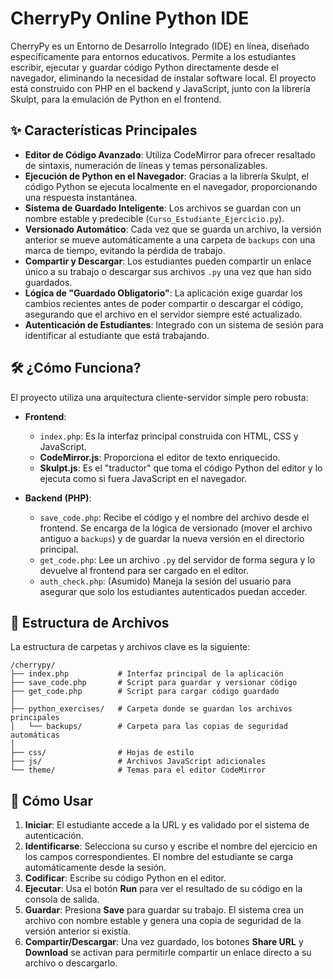 # CherryPy Online Python IDE

CherryPy es un Entorno de Desarrollo Integrado (IDE) en línea, diseñado específicamente para entornos educativos. Permite a los estudiantes escribir, ejecutar y guardar código Python directamente desde el navegador, eliminando la necesidad de instalar software local. El proyecto está construido con PHP en el backend y JavaScript, junto con la librería Skulpt, para la emulación de Python en el frontend.

## ✨ Características Principales

* **Editor de Código Avanzado**: Utiliza CodeMirror para ofrecer resaltado de sintaxis, numeración de líneas y temas personalizables.
* **Ejecución de Python en el Navegador**: Gracias a la librería Skulpt, el código Python se ejecuta localmente en el navegador, proporcionando una respuesta instantánea.
* **Sistema de Guardado Inteligente**: Los archivos se guardan con un nombre estable y predecible (`Curso_Estudiante_Ejercicio.py`).
* **Versionado Automático**: Cada vez que se guarda un archivo, la versión anterior se mueve automáticamente a una carpeta de `backups` con una marca de tiempo, evitando la pérdida de trabajo.
* **Compartir y Descargar**: Los estudiantes pueden compartir un enlace único a su trabajo o descargar sus archivos `.py` una vez que han sido guardados.
* **Lógica de "Guardado Obligatorio"**: La aplicación exige guardar los cambios recientes antes de poder compartir o descargar el código, asegurando que el archivo en el servidor siempre esté actualizado.
* **Autenticación de Estudiantes**: Integrado con un sistema de sesión para identificar al estudiante que está trabajando.

## 🛠️ ¿Cómo Funciona?

El proyecto utiliza una arquitectura cliente-servidor simple pero robusta:

* **Frontend**:
    * `index.php`: Es la interfaz principal construida con HTML, CSS y JavaScript.
    * **CodeMirror.js**: Proporciona el editor de texto enriquecido.
    * **Skulpt.js**: Es el "traductor" que toma el código Python del editor y lo ejecuta como si fuera JavaScript en el navegador.

* **Backend (PHP)**:
    * `save_code.php`: Recibe el código y el nombre del archivo desde el frontend. Se encarga de la lógica de versionado (mover el archivo antiguo a `backups`) y de guardar la nueva versión en el directorio principal.
    * `get_code.php`: Lee un archivo `.py` del servidor de forma segura y lo devuelve al frontend para ser cargado en el editor.
    * `auth_check.php`: (Asumido) Maneja la sesión del usuario para asegurar que solo los estudiantes autenticados puedan acceder.

## 📁 Estructura de Archivos

La estructura de carpetas y archivos clave es la siguiente:

```text
/cherrypy/
├── index.php           # Interfaz principal de la aplicación
├── save_code.php       # Script para guardar y versionar código
├── get_code.php        # Script para cargar código guardado
│
├── python_exercises/   # Carpeta donde se guardan los archivos principales
│   └── backups/        # Carpeta para las copias de seguridad automáticas
│
├── css/                # Hojas de estilo
├── js/                 # Archivos JavaScript adicionales
└── theme/              # Temas para el editor CodeMirror
```


## 🚀 Cómo Usar

1.  **Iniciar**: El estudiante accede a la URL y es validado por el sistema de autenticación.
2.  **Identificarse**: Selecciona su curso y escribe el nombre del ejercicio en los campos correspondientes. El nombre del estudiante se carga automáticamente desde la sesión.
3.  **Codificar**: Escribe su código Python en el editor.
4.  **Ejecutar**: Usa el botón **Run** para ver el resultado de su código en la consola de salida.
5.  **Guardar**: Presiona **Save** para guardar su trabajo. El sistema crea un archivo con nombre estable y genera una copia de seguridad de la versión anterior si existía.
6.  **Compartir/Descargar**: Una vez guardado, los botones **Share URL** y **Download** se activan para permitirle compartir un enlace directo a su archivo o descargarlo.
